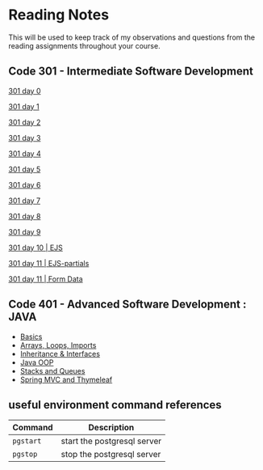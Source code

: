 # Reading Notes

This will be used to keep track of my observations and questions from the reading assignments throughout your course.

## Code 301 - Intermediate Software Development

[301 day 0](301-0.md)

[301 day 1](301-1.md)

[301 day 2](301-2.md)

[301 day 3](301-3.md)

[301 day 4](301-04.md)

[301 day 5](301-05.md)

[301 day 6](301-06.md)

[301 day 7](301-08.md)

[301 day 8](refactoring.md)

[301 day 9](js-callstack.md)

[301 day 10 | EJS](ejs.md)

[301 day 11 | EJS-partials](ejs-partials.md)

[301 day 11 | Form Data](form-data.md)

## Code 401 - Advanced Software Development : JAVA

* [Basics](Java-basics.md)
* [Arrays, Loops, Imports](java-arrrs-loops-imports.md)
* [Inheritance & Interfaces](inheritance-interface.md)
* [Java OOP](java-OOP.md)
* [Stacks and Queues](stacks-and-queues.md)
* [Spring MVC and Thymeleaf](spring-mvc.md)

## useful environment command references

| Command | Description |
| --- | --- |
| `pgstart` | start the postgresql server |
| `pgstop` | stop the postgresql server |

